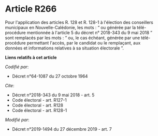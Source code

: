 # Article R266

Pour l'application des articles R. 128 et R. 128-1 à l'élection des conseillers municipaux en Nouvelle-Calédonie, les mots :
“ ou générée par la télé-procédure mentionnée à l'article 5 du décret n° 2018-343 du 9 mai 2018 ” sont remplacés par les
mots : “ ou, le cas échéant, générée par une télé-procédure permettant l'accès, par le candidat ou le remplaçant, aux données
et informations relatives à sa situation électorale ”.

**Liens relatifs à cet article**

_Codifié par_:

  - Décret n°64-1087 du 27 octobre 1964

_Cite_:

  - Décret n°2018-343 du 9 mai 2018 - art. 5
  - Code électoral - art. R127-1
  - Code électoral - art. R128
  - Code électoral - art. R128-1

_Modifié par_:

  - Décret n°2019-1494 du 27 décembre 2019 - art. 7
